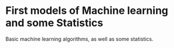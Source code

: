 # First models of Machine learning and some Statistics

Basic machine learning algorithms, as well as some statistics.
